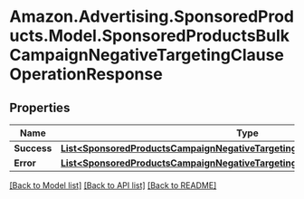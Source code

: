 # Amazon.Advertising.SponsoredProducts.Model.SponsoredProductsBulkCampaignNegativeTargetingClauseOperationResponse

## Properties

Name | Type | Description | Notes
------------ | ------------- | ------------- | -------------
**Success** | [**List&lt;SponsoredProductsCampaignNegativeTargetingClauseSuccessResponseItem&gt;**](SponsoredProductsCampaignNegativeTargetingClauseSuccessResponseItem.md) |  | [optional] 
**Error** | [**List&lt;SponsoredProductsCampaignNegativeTargetingClauseFailureResponseItem&gt;**](SponsoredProductsCampaignNegativeTargetingClauseFailureResponseItem.md) |  | [optional] 

[[Back to Model list]](../README.md#documentation-for-models) [[Back to API list]](../README.md#documentation-for-api-endpoints) [[Back to README]](../README.md)

